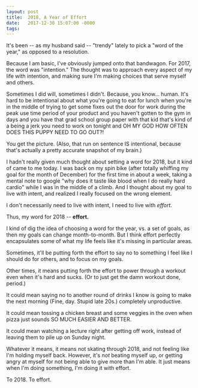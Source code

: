 ```yaml
---
layout: post
title:  2018, A Year of Effort
date:   2017-12-30 15:07:00 -0000
tags: 
---
```


It's been -- as my husband said -- "trendy" lately to pick a "word of the year," as opposed to a resolution.

Because I am basic, I've obviously jumped onto that bandwagon. For 2017, the word was "intention." The thought was to approach every aspect of my life with intention, and making sure I'm making choices that serve myself and others. 

Sometimes I did will, sometimes I didn't. Because, you know... human. It's hard to be intentional about what you're going to eat for lunch when you're in the middle of trying to get some fixes out the door for work during the peak use time period of your product and you haven't gotten to the gym in days and you have that grad school group paper with that kid that's kind of a being a jerk you need to work on tonight and OH MY GOD HOW OFTEN DOES THIS PUPPY NEED TO GO OUT?! 

You get the picture. (Also, that run on sentence IS intentional, because that's actually a pretty accurate snapshot of my brain.)

I hadn't really given much thought about setting a word for 2018, but it kind of came to me today. I was back on my spin bike (after totally whiffing my goal for the month of December) for the first time in about a week, taking a mental note to google "why does it taste like blood when I do really hard cardio" while I was in the middle of a climb. And I thought about my goal to live with intent, and realized I really focused on the wrong element. 

I don't necessarily need to live with intent, I need to live with _effort_. 

Thus, my word for 2018 -- **effort.**

I kind of dig the idea of choosing a word for the year, vs. a set of goals, as then my goals can change month-to-month. But I think effort perfectly encapsulates some of what my life feels like it's missing in particular areas.

Sometimes, it'll be putting forth the effort to say no to something I feel like I should do for others, and to focus on my goals.

Other times, it means putting forth the effort to power through a workout even when it's hard and sucks. (Or to just get the damn workout done, period.)

It could mean saying no to another round of drinks I know is going to make the next morning (Fine, day. Stupid late 20s.) completely unproductive.

It could mean tossing a chicken breast and some veggies in the oven when pizza just sounds SO MUCH EASIER AND BETTER.

It could mean watching a lecture right after getting off work, instead of leaving them to pile up on Sunday night.

Whatever it means, it means not skating through 2018, and not feeling like I'm holding myself back. However, it's _not_ beating myself up, or getting angry at myself for not being able to give more than I'm able. It just means when I'm doing something, I'm doing it with effort.

To 2018. To effort.

